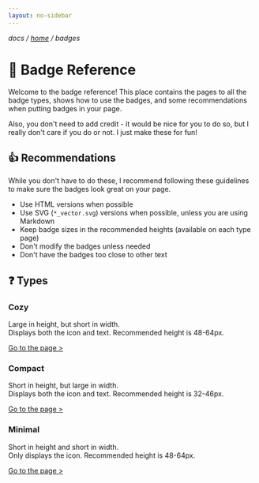 ```yaml
---
layout: no-sidebar
---
```


*docs / [home](../index.md) / badges*

# 📄 Badge Reference

Welcome to the badge reference! This place contains the pages to all the badge types, shows how to use the badges, and some recommendations when putting badges in your page.

Also, you don't need to add credit - it would be nice for you to do so, but I really don't care if you do or not. I just make these for fun!

## 👍 Recommendations

While you don't have to do these, I recommend following these guidelines to make sure the badges look great on your page.

- Use HTML versions when possible
- Use SVG (`*_vector.svg`) versions when possible, unless you are using Markdown
- Keep badge sizes in the recommended heights (available on each type page)
- Don't modify the badges unless needed
- Don't have the badges too close to other text

## ❓ Types

### Cozy

Large in height, but short in width.  
Displays both the icon and text.
Recommended height is 48-64px.

[Go to the page >](./cozy)

### Compact

Short in height, but large in width.  
Displays both the icon and text.
Recommended height is 32-46px.

[Go to the page >](./compact)

### Minimal

Short in height and short in width.  
Only displays the icon.
Recommended height is 48-64px.

[Go to the page >](./minimal)
